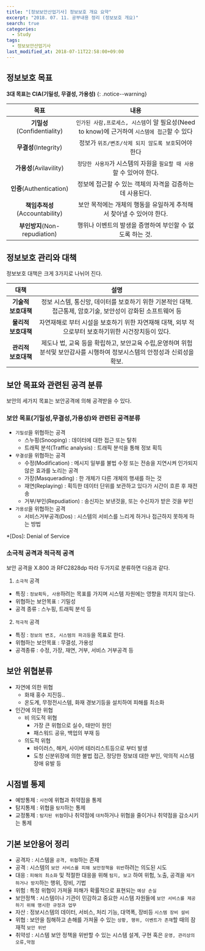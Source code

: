 ```yaml
---
title: "[정보보안산업기사] 정보보호 개요 요약"
excerpt: "2018. 07. 11. 공부내용 정리 (정보보호 개요)"
search: true
categories: 
  - Study
tags: 
  - 정보보안산업기사
last_modified_at: 2018-07-11T22:58:00+09:00
---
```



## 정보보호 목표

**3대 목표는 CIA(기밀성, 무결성, 가용성)**
{: .notice--warning}

| **목표** | **내용** |
|:-------:|:-------:|
|**기밀성**(Confidentiality)|`인가된 사람,프로세스, 시스템`이 알 필요성(Need to know)에 근거하여 `시스템에 접근`할 수 있다|
|**무결성**(Integrity)|정보가 `위조/변조/삭제 되지 않도록 보호`되어야 한다|
|**가용성**(Avilavility)|`정당한 사용자`가 시스템의 자원을 `필요할 때 사용`할 수 있어야 한다.|
|**인증**(Authentication)|정보에 접근할 수 있는 객체의 자격을 검증하는데 사용된다.|
|**책임추적성**(Accountability)|보안 목적에는 개체의 행동을 유일하게 추적해서 찾아낼 수 있어야 한다.|
|**부인방지**(Non-repudiation)|행위나 이벤트의 발생을 증명하여 부인할 수 없도록 하는 것.|

## 정보보호 관리와 대책

정보보호 대책은 크게 3가지로 나뉘어 진다.

| **대책** | **설명** |
|:-------:|:-------:|
|  **기술적 보호대책**  |정보 시스템, 통신망, 데이터를 보호하기 위한 기본적인 대책. 접근통제, 암호기술, 보안성이 강화된 소프트웨어 등|
|**물리적 보호대책**|자연재해로 부터 시설을 보호하기 위한 자연재해 대책, 외부 적으로부터 보호하기위한 시건장치등이 있다.|
|**관리적 보호대책**|제도나 법, 교육 등을 확립하고, 보안교육 수립,운영하며 위험 분석및 보안감사를 시행하여 정보시스템의 안정성과 신뢰성을 확보.|

## 보안 목표와 관련된 공격 분류

보안의 세가지 목표는 보안공격에 의해 공격받을 수 있다.

### 보안 목표(기밀성,무결성,가용성)와 관련된 공격분류

* `기밀성`을 위협하는 공격
  - 스누핑(Snooping) : 데이터에 대한 접근 또는 탈취
  - 트래픽 분석(Traffic analysis) : 트래픽 분석을 통해 정보 획득
* `무결성`을 위협하는 공격
  - 수정(Modification) : 메시지 일부를 불법 수정 또는 전송을 지연시켜 인가되지 않은 효과를 노리는 공격
  - 가장(Masquerading) : 한 개체가 다른 개체의 행새를 하는 것
  - 재연(Replaying) : 획득한 데이터 단위를 보관하고 있다가 시간이 흐른 후 재전송
  - 거부/부인(Repudiation) : 송신자는 보낸것을, 또는 수신자가 받은 것을 부인
* `가용성`을 위협하는 공격
  - 서비스거부공격(Dos) : 시스템의 서비스를 느리게 하거나 접근하지 못하게 하는 방법
  
*[Dos]: Denial of Service
  
### 소극적 공격과 적극적 공격

보안 공격을 X.800 과 RFC2828dp 따라 두가지로 분류하면 다음과 같다.

1. `소극적` 공격
  - 특징 : `정보획득, 사용`하려는 목표를 가지며 시스템 자원에는 영향을 끼치지 않는다.
  - 위협하는 보안목표 : 기밀성
  - 공격 종류 : 스누핑, 트래픽 분석 등

2. `적극적` 공격
  - 특징 : `정보의 변조, 시스템의 파괴등`을 목표로 한다.
  - 위협하는 보안목표 : 무결성, 가용성
  - 공격종류 : 수정, 가장, 재연, 거부, 서비스 거부공격 등



## 보안 위협분류

* 자연에 의한 위협
  - 화재 홍수 지진등..
  - 온도계, 무정전시스템, 화재 경보기등을 설치하여 피해를 최소화
* 인간에 의한 위협
  - 비 의도적 위협
    + 가장 큰 위협으로 실수, 태만이 원인
    + 패스워드 공유, 백업의 부재 등
  - 의도적 위협
    + 바이러스, 해커, 사이버 테러리스트등으로 부터 발생
    + 도청 신분위장에 의한 불법 접근, 정당한 정보데 대한 부인, 악의적 시스템 장애 유발 등


## 시점별 통제

* 예방통제 : `사전`에 위협과 취약점을 통제
* 탐지통제 : 위협을 `탐지`하는 통제
* 교정통제 : `탐지된 위협`이나 취약점에 `대처`하거나 위협을 줄이거나 취약점을 감소시키는 통제

## 기본 보안용어 정리

* 공격자 : 시스템을 `공격, 위협`하는 존재
* 공격 : 시스템의 `보안 서비스를 피해 보안정책을 위반`하려는 의도된 시도
* 대응 : `피해의 최소화` 및 적절한 대응을 위해 `탐지, 보고` 하여 위험, 노출, 공격을 `제거하거나 방지`하는 행위, 장비, 기법
* 위험 : 특정 위협이 가져올 피해가 확률적으로 표현되는 `예상 손실`
* 보안정책 : 시스템이나 기관이 민감하고 중요한 시스템 자원들에 `보안 서비스를 제공하기 위해 명시한 규정과 업무`
* 자산 : 정보시스템의 데이터, 서비스, 처리 기능, 대역폭, 장비등 `시스템 장비 설비`
* 위협 : 보안을 침해하고 손해를 가져올 수 있는 `상황, 행위, 이벤트가 존재`할 때의 잠재적 `보안 위반`
* 취약성 : 시스템 보안 정책을 위반할 수 있는 시스템 설계, 구현 혹은 `운영, 관리상의 오류,약점`
